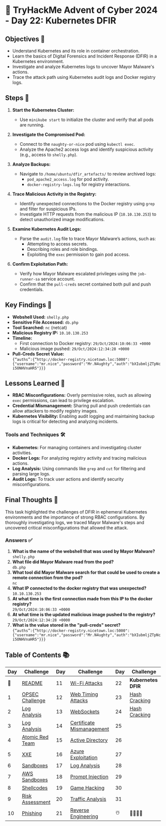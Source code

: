 # 🎄 TryHackMe Advent of Cyber 2024 - Day 22: Kubernetes DFIR

## Objectives 🎯
- Understand Kubernetes and its role in container orchestration.
- Learn the basics of Digital Forensics and Incident Response (DFIR) in a Kubernetes environment.
- Investigate and analyze Kubernetes logs to uncover Mayor Malware's actions.
- Trace the attack path using Kubernetes audit logs and Docker registry logs.

## Steps 🚀
1. **Start the Kubernetes Cluster:**
   - Use `minikube start` to initialize the cluster and verify that all pods are running.

2. **Investigate the Compromised Pod:**
   - Connect to the `naughty-or-nice` pod using `kubectl exec`.
   - Analyze the Apache2 access logs and identify suspicious activity (e.g., access to `shelly.php`).

3. **Analyze Backups:**
   - Navigate to `/home/ubuntu/dfir_artefacts/` to review archived logs:
     - `pod_apache2_access.log` for pod activity.
     - `docker-registry-logs.log` for registry interactions.

4. **Trace Malicious Activity in the Registry:**
   - Identify unexpected connections to the Docker registry using `grep` and filter for suspicious IPs.
   - Investigate HTTP requests from the malicious IP (`10.10.130.253`) to detect unauthorized image modifications.

5. **Examine Kubernetes Audit Logs:**
   - Parse the `audit.log` file to trace Mayor Malware’s actions, such as:
     - Attempting to access secrets.
     - Describing roles and role bindings.
     - Exploiting the `exec` permission to gain pod access.

6. **Confirm Exploitation Path:**
   - Verify how Mayor Malware escalated privileges using the `job-runner-sa` service account.
   - Confirm that the `pull-creds` secret contained both pull and push credentials.

## Key Findings 🔑
- **Webshell Used:** `shelly.php` 
- **Sensitive File Accessed:** `db.php`
- **Tool Searched:** `nc` (netcat)
- **Malicious Registry IP:** `10.10.130.253`
- **Timeline:**
  - First connection to Docker registry: `29/Oct/2024:10:06:33 +0000`
  - Malicious image pushed: `29/Oct/2024:12:34:28 +0000`
- **Pull-Creds Secret Value:**  
  `{“auths”:{“http://docker-registry.nicetown.loc:5000":{"username":"mr.nice","password":"Mr.N4ughty","auth":"bXIubmljZTpNci5ONHVnaHR5"}}}`

## Lessons Learned 🌟
- **RBAC Misconfigurations:** Overly permissive roles, such as allowing `exec` permissions, can lead to privilege escalation.
- **Credential Mismanagement:** Sharing pull and push credentials can allow attackers to modify registry images.
- **Kubernetes Visibility:** Enabling audit logging and maintaining backup logs is critical for detecting and analyzing incidents.

### Tools and Techniques 🛠️
- **Kubernetes:** For managing containers and investigating cluster activities.
- **Docker Logs:** For analyzing registry activity and tracing malicious actions.
- **Log Analysis:** Using commands like `grep` and `cut` for filtering and parsing large logs.
- **Audit Logs:** To track user actions and identify security misconfigurations.

## Final Thoughts 🎁
This task highlighted the challenges of DFIR in ephemeral Kubernetes environments and the importance of strong RBAC configurations. By thoroughly investigating logs, we traced Mayor Malware's steps and uncovered critical misconfigurations that allowed the attack.

### Answers ✅
1. **What is the name of the webshell that was used by Mayor Malware?**  
   `shelly.php`
2. **What file did Mayor Malware read from the pod?**  
   `db.php`
3. **What tool did Mayor Malware search for that could be used to create a remote connection from the pod?**  
   `nc`
4. **What IP connected to the docker registry that was unexpected?**  
   `10.10.130.253`
5. **At what time is the first connection made from this IP to the docker registry?**  
   `29/Oct/2024:10:06:33 +0000`
6. **At what time is the updated malicious image pushed to the registry?**  
   `29/Oct/2024:12:34:28 +0000`
7. **What is the value stored in the "pull-creds" secret?**  
   `{“auths”:{“http://docker-registry.nicetown.loc:5000":{"username":"mr.nice","password":"Mr.N4ughty","auth":"bXIubmljZTpNci5ONHVnaHR5"}}}`

## Table of Contents 📚

| Day  | Challenge                              | Day  | Challenge                               | Day  | Challenge                               |
|------|----------------------------------------|------|-----------------------------------------|------|-----------------------------------------|
| 📖  | [README](README.md)                    | 11   | [Wi-Fi Attacks](day_11.md)             | 22   | **Kubernetes DFIR**                      |
| 1    | [OPSEC Challenge](day1.md)             | 12   | [Web Timing Attacks](day_12.md)        | 23   | [Hash Cracking](day_23.md)              |
| 2    | [Log Analysis](day2.md)                | 13   | [WebSockets](day_13.md)                | 24   | [Hash Cracking](day_23.md)              |
| 3    | [Log Analysis](day3.md)                | 14   | [Certificate Mismanagement](day_14.md) | 25   |                                         |
| 4    | [Atomic Red Team](day4.md)             | 15   | [Active Directory](day_15.md)          | 26   |                                         |
| 5    | [XXE](day5.md)                         | 16   | [Azure Exploitation](day_16.md)        | 27   |                                         |
| 6    | [Sandboxes](day6.md)                   | 17   | [Log Analysis](day_17.md)              | 28   |                                         |
| 7    | [AWS Sandboxes](day7.md)               | 18   | [Prompt Injection](day_18.md)          | 29   |                                         |
| 8    | [Shellcodes](day8.md)                  | 19   | [Game Hacking](day_19.md)              | 30   |                                         |
| 9    | [Risk Assessment](day9.md)             | 20   | [Traffic Analysis](day_20.md)          | 31   |                                         |
| 10   | [Phishing](day_10.md)                  | 21   | [Reverse Engineering](day_21.md)       | ☃️  | 🎄🎅🎁✨                              |
